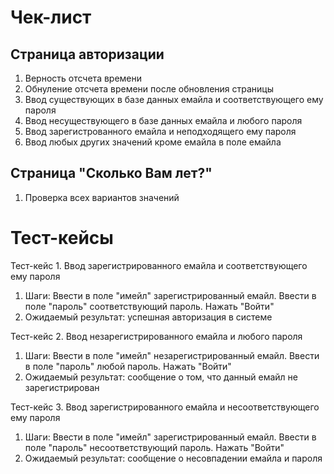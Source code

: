 # Чек-лист
## Страница авторизации
1. Верность отсчета времени
2. Обнуление отсчета времени после обновления страницы
3. Ввод существующих в базе данных емайла и соответствующего ему пароля
5. Ввод несуществующего в базе данных емайла и любого пароля
6. Ввод зарегистрованного емайла и неподходящего ему пароля
7. Ввод любых других значений кроме емайла в поле емайла

## Страница "Сколько Вам лет?"
1. Проверка всех вариантов значений

# Тест-кейсы

Тест-кейс 1. Ввод зарегистрированного емайла и соответствующего ему пароля
1. Шаги: Ввести в поле "имейл" зарегистрированный емайл. Ввести в поле "пароль" соответствующий пароль. Нажать "Войти"
2. Ожидаемый результат: успешная авторизация в системе

Тест-кейс 2. Ввод незарегистрированного емайла и любого пароля
1. Шаги: Ввести в поле "имейл" незарегистрированный емайл. Ввести в поле "пароль" любой пароль. Нажать "Войти"
2. Ожидаемый результат: сообщение о том, что данный емайл не зарегистрирован
   
Тест-кейс 3. Ввод зарегистрированного емайла и несоответствующего ему пароля
1. Шаги: Ввести в поле "имейл" зарегистрированный емайл. Ввести в поле "пароль" несоответствующий пароль. Нажать "Войти"
2. Ожидаемый результат: сообщение о несовпадении емайла и пароля